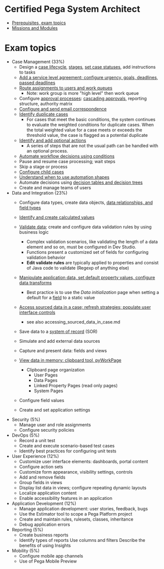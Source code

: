 # Certified Pega System Architect
* [Prerequisites, exam topics](https://academy.pega.com/exam/certified-pega-system-architect-4)
* [Missions and Modules](https://academy.pega.com/mission/system-architect/v5)

# Exam topics

* Case Management (33%)
  * Design a [case lifecycle](https://academy.pega.com/module/defining-customer-microjourney/v5/in/36626/37366), [stages](https://academy.pega.com/topic/case-life-cycle/v4/in/36626/37366/37466), [set case statuses](https://academy.pega.com/topic/case-status/v3/in/36626/37366/37501), add instructions to tasks
  * [Add a service level agreement; configure urgency, goals, deadlines, passed deadlines](https://academy.pega.com/module/completing-work-time/v5/in/36626/37366)
  * [Route assignments to users and work queues](https://academy.pega.com/module/routing-assignments-users/v5/in/36626/37366)
    * Note: work group is more "high level" then work queue
  * Configure [approval processes](https://academy.pega.com/module/designing-approval-process/v5/in/36626/37366): [cascading approvals](https://academy.pega.com/module/cascading-approvals/v2/in/36626), reporting structure, authority matrix
  * [Configure and send email correspondence](https://academy.pega.com/module/sending-emails-during-case-processing/v5/in/36626)
  * [Identify duplicate cases](https://academy.pega.com/module/identifying-duplicate-cases/v4/in/36626/36956)
    * For cases that meet the basic conditions, the system continues to evaluate the weighted conditions for duplicate cases. When the total weighted value for a case meets or exceeds the threshold value, the case is flagged as a potential duplicate
  * [Identify and add optional actions](https://academy.pega.com/module/adding-optional-actions-workflow/v6/in/36626/36956)
    *  A series of steps that are not the usual path can be handled with an optional process.
  * [Automate workflow decisions using conditions](https://academy.pega.com/module/automating-workflow-decisions/v4/in/36626/36956)
  * Pause and resume case processing; wait steps
  * Skip a stage or process
  * [Configure child cases](https://academy.pega.com/module/creating-child-case/v5/in/36626/36956)
  * [Understand when to use automation shapes](https://academy.pega.com/module/automation-shapes-case-life-cycle/v3/in/36626/36956)
  * Automate decisions using [decision tables and decision trees](https://academy.pega.com/module/decision-tables-and-trees/v3/in/36626)
  * Create and manage teams of users
* Data and Integration (23%)
  * Configure data types, create data objects, [data relationships, and field types](https://academy.pega.com/topic/data-relationships/v3/in/36626/37366/37596)
  * [Identify and create calculated values](https://academy.pega.com/topic/calculated-values/v4/in/36626/37366/37571)
  * [Validate data](https://academy.pega.com/module/validating-data-dev-studio/v5/in/36626/44381); create and configure data validation rules by using business logic
    * Complex validation scenarios, like validating the length of a data element and so on, must be configured in Dev Studio.
    * Functions present a customized set of fields for configuring validation behavior
    * **Edit validate rules** are typically applied to properties and consist of Java code to validate (Regexp of anything else)
 
  * [Manipulate application data, set default property values, configure data transforms](https://academy.pega.com/module/application-data-manipulation/v5/in/36626/44381)
    * Best practice is to use the *Data initialization* page when setting a default for a [field](https://academy.pega.com/module/field-values/v6/in/36626/44381) to a static value
  * [Access sourced data in a case; refresh strategies; populate user interface controls](https://academy.pega.com/module/accessing-sourced-data-case/v5/in/36626/44381)
    * see also accessing_sourced_data_in_case.md
  * Save data to a [system of record](https://academy.pega.com/topic/data-objects/v2/in/36626/37366/37596) (SOR)
  * Simulate and add external data sources
  * Capture and present data: fields and views
  * [View data in memory: clipboard tool, pyWorkPage](https://academy.pega.com/module/viewing-data-memory/v5/in/36626/44381)
    * Clipboard page organization
      * User Pages
      * Data Pages
      * Linked Property Pages (read only pages)
      * System Pages
  * Configure field values
  * Create and set application settings
* Security (5%)
  * Manage user and role assignments
  * Configure security policies
* DevOps (5%)
  * Record a unit test
  * Create and execute scenario-based test cases
  * Identify best practices for configuring unit tests
* User Experience (12%)
  * Customize user interface elements: dashboards, portal content
  * Configure action sets
  * Customize form appearance, visibility settings, controls
  * Add and remove fields
  * Group fields in views
  * Display list data in views; configure repeating dynamic layouts
  * Localize application content
  * Enable accessibility features in an application
* Application Development (12%)
  * Manage application development: user stories, feedback, bugs
  * Use the Estimator tool to scope a Pega Platform project
  * Create and maintain rules, rulesets, classes, inheritance
  * Debug application errors
* Reporting (5%)
  * Create business reports
  * Identify types of reports
Use columns and filters
Describe the benefits of using Insights
* Mobility (5%)
  * Configure mobile app channels
  * Use of Pega Mobile Preview
